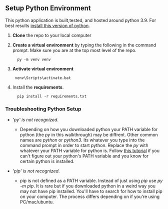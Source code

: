 ## Setup Python Environment
This python application is built,tested, and hosted around python 3.9. 
For best results [install this version of python](https://www.python.org/downloads/). 

1. **Clone** the repo to your local computer


2. **Create a virtual environment** by typing the following in the command prompt. Make sure you are at the top most level of the repo.

         py -m venv venv

3. **Activate virtual environment**

        venv\Scripts\activate.bat

4. Install the **requirements**.

         pip install -r requirements.txt

### Troubleshooting Python Setup

- *'py' is not recognized*. 
  - Depending on how you downloaded python your PATH variable for python (the _py_ in this walkthrough) may be diffrent.
Other common names are _python_ or _python3_. Its whatever you type into the command prompt in order to start python. 
  Replace the _py_ with whatever your PATH variable for python is. Follow [this tutorial](https://www.educative.io/edpresso/how-to-add-python-to-path-variable-in-window) 
  if you can't figure out your python's PATH variable and you know for certain python is installed.

- *'pip' is not recognized*. 
  - pip is not defined as a PATH variable. Instead of just using *pip*
use *py -m pip*. It is rare but if you downloaded python in a weird way you may not have pip installed. You'll have to search for how to install pip on your computer. 
The process differs depending on if you're using PC/mac/ubuntu.
    
